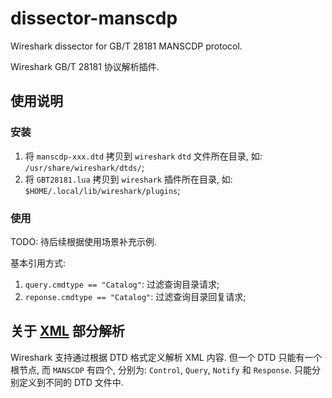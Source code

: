 # dissector-manscdp

Wireshark dissector for GB/T 28181 MANSCDP protocol.

Wireshark GB/T 28181 协议解析插件.

## 使用说明

### 安装

1. 将 `manscdp-xxx.dtd` 拷贝到 `wireshark` `dtd` 文件所在目录, 如: `/usr/share/wireshark/dtds/`;
1. 将 `GBT28181.lua` 拷贝到 `wireshark` 插件所在目录, 如: `$HOME/.local/lib/wireshark/plugins`;

### 使用

TODO: 待后续根据使用场景补充示例.

基本引用方式:
1. `query.cmdtype == "Catalog"`: 过滤查询目录请求;
1. `reponse.cmdtype == "Catalog"`: 过滤查询目录回复请求;

## 关于 [XML](https://wiki.wireshark.org/XML) 部分解析

Wireshark 支持通过根据 DTD 格式定义解析 XML 内容.
但一个 DTD 只能有一个根节点, 而 `MANSCDP` 有四个, 分别为: `Control`, `Query`, `Notify` 和 `Response`.
只能分别定义到不同的 DTD 文件中.
